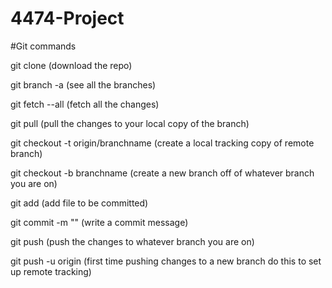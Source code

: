 # 4474-Project

#Git commands

git clone <git or https link> (download the repo)

git branch -a (see all the branches)

git fetch --all (fetch all the changes)

git pull (pull the changes to your local copy of the branch)

git checkout -t origin/branchname (create a local tracking copy of remote branch)

git checkout -b branchname (create a new branch off of whatever branch you are on)

git add <file> (add file to be committed)

git commit -m "" <message> (write a commit message)

git push (push the changes to whatever branch you are on)

git push -u origin <branchname> (first time pushing changes to a new branch do this to set up remote tracking)
